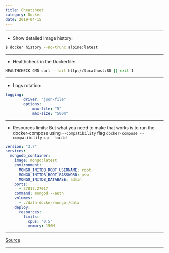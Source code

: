 ```yaml
---
title: Cheatsheet
category: Docker
date: 2019-04-15
---
```


-----

* Show detailed image history:
```bash
$ docker history --no-trunc alpine:latest
```

-----

* Healthcheck in the Dockerfile:
```bash
HEALTHCHECK CMD curl --fail http://localhost:80 || exit 1
```

-----

* Logs rotation:
```yaml
logging:
        driver: "json-file"
        options:
            max-file: "5"
            max-size: "500m"
```

-----

* Resources limits:
But what you need to make that works is to run the docker-compose using `--compatibility` flag `docker-compose --compatibility up --build`
```yaml
version: "3.7"
services:
  mongodb_container:
    image: mongo:latest
    environment:
      MONGO_INITDB_ROOT_USERNAME: root
      MONGO_INITDB_ROOT_PASSWORD: psw
      MONGO_INITDB_DATABASE: admin
    ports:
      - 27017:27017
    command: mongod --auth
    volumes:
      - ./data-docker/mongo:/data
    deploy:
      resources:
        limits:
          cpus: '0.5'
          memory: 150M
```

-----

[Source](https://stackoverflow.com/a/61427151)

-----
